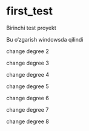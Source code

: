 # first_test
Birinchi test proyekt

Bu o‘zgarish windowsda qilindi

change degree 2

change degree 3

change degree 4

change degree 5

change degree 6

change degree 7

change degree 8




